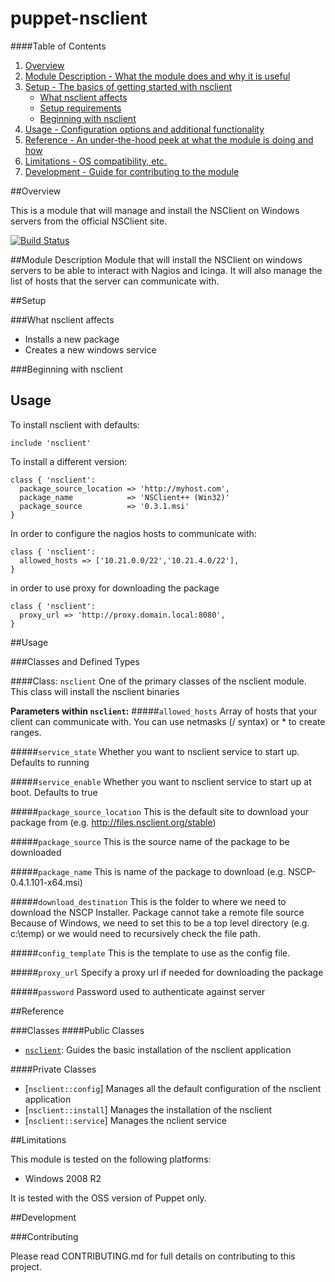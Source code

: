 # puppet-nsclient

####Table of Contents

1. [Overview](#overview)
2. [Module Description - What the module does and why it is useful](#module-description)
3. [Setup - The basics of getting started with nsclient](#setup)
    * [What nsclient affects](#what-nsclient-affects)
    * [Setup requirements](#setup-requirements)
    * [Beginning with nsclient](#beginning-with-nsclient)
4. [Usage - Configuration options and additional functionality](#usage)
5. [Reference - An under-the-hood peek at what the module is doing and how](#reference)
5. [Limitations - OS compatibility, etc.](#limitations)
6. [Development - Guide for contributing to the module](#development)

##Overview

This is a module that will manage and install the NSClient on Windows servers from the official NSClient site.

[![Build Status](https://travis-ci.org/puppet-community/puppet-nsclient.png?branch=master)](https://travis-ci.org/puppet-community/puppet-nsclient)


##Module Description
Module that will install the NSClient on windows servers to be able to interact with Nagios and Icinga.
It will also manage the list of hosts that the server can communicate with.

##Setup

###What nsclient affects

* Installs a new package
* Creates a new windows service

###Beginning with nsclient

Usage
--
To install nsclient with defaults:

```puppet  
include 'nsclient'
```

To install a different version:

```puppet
class { 'nsclient':
  package_source_location => 'http://myhost.com',
  package_name            => 'NSClient++ (Win32)'
  package_source          => '0.3.1.msi'
}
```

In order to configure the nagios hosts to communicate with:

```puppet
class { 'nsclient':
  allowed_hosts => ['10.21.0.0/22','10.21.4.0/22'],
}
```

in order to use proxy for downloading the package
```puppet
class { 'nsclient':
  proxy_url => 'http://proxy.domain.local:8080',
}
```

##Usage

###Classes and Defined Types

####Class: `nsclient`
One of the primary classes of the nsclient module. This class will install the nsclient binaries

**Parameters within `nsclient`:**
#####`allowed_hosts`
Array of hosts that your client can communicate with. You can use netmasks (/ syntax) or * to create ranges.

#####`service_state`
Whether you want to nsclient service to start up. Defaults to running

#####`service_enable`
Whether you want to nsclient service to start up at boot. Defaults to true

#####`package_source_location`
This is the default site to download your package from (e.g. http://files.nsclient.org/stable)

#####`package_source`
This is the source name of the package to be downloaded

#####`package_name`
This is name of the package to download (e.g. NSCP-0.4.1.101-x64.msi)

#####`download_destination`
This is the folder to where we need to download the NSCP Installer. Package cannot take a remote file source
Because of Windows, we need to set this to be a top level directory (e.g. c:\\temp) or we would need to
recursively check the file path.

#####`config_template`
This is the template to use as the config file.

#####`proxy_url`
Specify a proxy url if needed for downloading the package

#####`password`
Password used to authenticate against server

##Reference

###Classes
####Public Classes
* [`nsclient`](#class-nsclient): Guides the basic installation of the nsclient application

####Private Classes
* [`nsclient::config`]  Manages all the default configuration of the nsclient application
* [`nsclient::install`] Manages the installation of the nsclient
* [`nsclient::service`] Manages the nclient service

##Limitations

This module is tested on the following platforms:

* Windows 2008 R2

It is tested with the OSS version of Puppet only.

##Development

###Contributing

Please read CONTRIBUTING.md for full details on contributing to this project.
